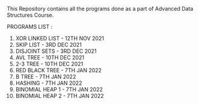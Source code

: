 This Repository contains all the programs done as a part of Advanced Data Structures Course.

PROGRAMS LIST :

1. XOR LINKED LIST  - 12TH NOV 2021
2. SKIP LIST        - 3RD DEC 2021
3. DISJOINT SETS    - 3RD DEC 2021
4. AVL TREE         - 10TH DEC 2021
5. 2-3 TREE         - 10TH DEC 2021
6. RED BLACK TREE   - 7TH JAN 2022
7. B TREE           - 7TH JAN 2022
8. HASHING          - 7TH JAN 2022
9.  BINOMIAL HEAP 1 - 7TH JAN 2022
10. BINOMIAL HEAP 2 - 7TH JAN 2022

